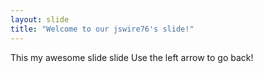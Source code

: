 ```yaml
---
layout: slide
title: "Welcome to our jswire76's slide!"
---
```

This my awesome slide slide
Use the left arrow to go back!